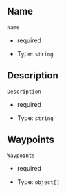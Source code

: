 



## Name



`Name`

*   required

*   Type: `string` 

## Description



`Description`

*   required

*   Type: `string` 

## Waypoints



`Waypoints`

*   required

*   Type: `object[]` 
